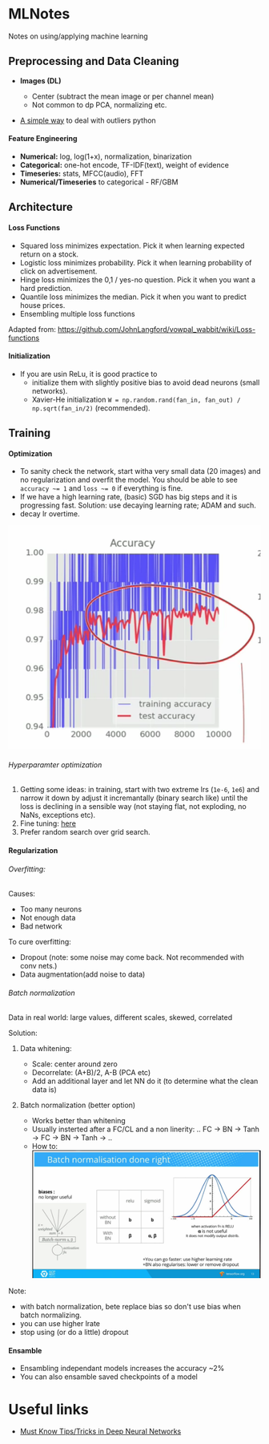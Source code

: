 # MLNotes
Notes on using/applying machine learning 

## Preprocessing and Data Cleaning 
* **Images (DL)**
   * Center (subtract the mean image or per channel mean)
   * Not common to dp PCA, normalizing etc. 

* [A simple way](http://www.kdnuggets.com/2017/02/removing-outliers-standard-deviation-python.html) to deal with outliers python 

#### Feature Engineering
* **Numerical:** log, log(1+x), normalization, binarization 
* **Categorical:** one-hot encode, TF-IDF(text), weight of evidence 
* **Timeseries:** stats, MFCC(audio), FFT
* **Numerical/Timeseries** to categorical - RF/GBM

## Architecture 
#### Loss Functions 
* Squared loss minimizes expectation. Pick it when learning expected return on a stock.
* Logistic loss minimizes probability. Pick it when learning probability of click on advertisement.
* Hinge loss minimizes the 0,1 / yes-no question. Pick it when you want a hard prediction.
* Quantile loss minimizes the median. Pick it when you want to predict house prices.
* Ensembling multiple loss functions

Adapted from: https://github.com/JohnLangford/vowpal_wabbit/wiki/Loss-functions

#### Initialization 
* If you are usin ReLu, it is good practice to 
   * initialize them with slightly positive bias to avoid dead neurons (small networks).
   * Xavier-He initialization `W = np.random.rand(fan_in, fan_out) / np.sqrt(fan_in/2)` (recommended).

## Training 
#### Optimization
* To sanity check the network, start witha very small data (20 images) and no regularization and overfit the model. You should be able to see `accuracy ~= 1` and `loss ~= 0` if everything is fine. 
* If we have a high learning rate, (basic) SGD has big steps and it is progressing fast. Solution: use decaying learning rate; ADAM and such.  
* decay lr overtime. 

![Learning rate too high](https://raw.githubusercontent.com/spartonia/MLNotes/master/static/lrate.png "Spikes in Accuracy: high learning rate")

###### Hyperparamter optimization  
1. Getting some ideas: in training, start with two extreme lrs (`1e-6`, `1e6`) and narrow it down by adjust it incremantally (binary search like) until the loss is declining in a sensible way (not staying flat, not exploding, no NaNs, exceptions etc).
2. Fine tuning: [here](https://youtu.be/GUtlrDbHhJM?list=PLlJy-eBtNFt6EuMxFYRiNRS07MCWN5UIA&t=3961)
3. Prefer random search over grid search. 

#### Regularization
###### Overfitting:
Causes: 
* Too many neurons
* Not enough data 
* Bad network 

To cure overfitting: 
* Dropout (note: some noise may come back. Not recommended with conv nets.)
* Data augmentation(add noise to data) 

###### Batch normalization 
Data in real world: large values, different scales, skewed, correlated

Solution:

1. Data whitening:
   * Scale: center around zero 
   * Decorrelate: (A+B)/2, A-B (PCA etc) 
   * Add an additional layer and let NN do it (to determine what the clean data is)

2. Batch normalization (better option) 
   * Works better than whitening 
   * Usually insterted after a FC/CL and a non linerity: .. FC -> BN -> Tanh -> FC -> BN -> Tanh -> ..
   * How to: 
![Batch Normalization](https://raw.githubusercontent.com/spartonia/MLNotes/master/static/batchNormalization.png "Batch Normalization done right")

Note: 
* with batch normalization, bete replace bias so don't use bias when batch normalizing. 
* you can use higher lrate 
* stop using (or do a little) dropout 

#### Ensamble
* Ensambling independant models increases the accuracy ~2% 
* You can also ensamble saved checkpoints of a model


# Useful links
* [Must Know Tips/Tricks in Deep Neural Networks ](http://lamda.nju.edu.cn/weixs/project/CNNTricks/CNNTricks.html)
